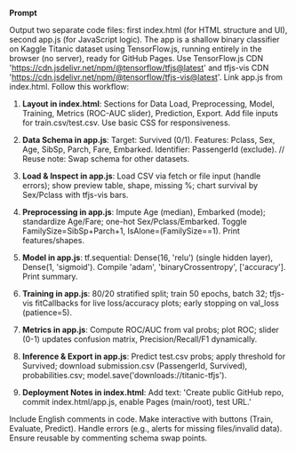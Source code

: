 **Prompt**

Output two separate code files: first index.html (for HTML structure and UI), second app.js (for JavaScript logic). The app is a shallow binary classifier on Kaggle Titanic dataset using TensorFlow.js, running entirely in the browser (no server), ready for GitHub Pages. Use TensorFlow.js CDN 'https://cdn.jsdelivr.net/npm/@tensorflow/tfjs@latest' and tfjs-vis CDN 'https://cdn.jsdelivr.net/npm/@tensorflow/tfjs-vis@latest'. Link app.js from index.html. Follow this workflow:

1. **Layout in index.html**: Sections for Data Load, Preprocessing, Model, Training, Metrics (ROC-AUC slider), Prediction, Export. Add file inputs for train.csv/test.csv. Use basic CSS for responsiveness.

2. **Data Schema in app.js**: Target: Survived (0/1). Features: Pclass, Sex, Age, SibSp, Parch, Fare, Embarked. Identifier: PassengerId (exclude). // Reuse note: Swap schema for other datasets.

3. **Load & Inspect in app.js**: Load CSV via fetch or file input (handle errors); show preview table, shape, missing %; chart survival by Sex/Pclass with tfjs-vis bars.

4. **Preprocessing in app.js**: Impute Age (median), Embarked (mode); standardize Age/Fare; one-hot Sex/Pclass/Embarked. Toggle FamilySize=SibSp+Parch+1, IsAlone=(FamilySize==1). Print features/shapes.

5. **Model in app.js**: tf.sequential: Dense(16, 'relu') (single hidden layer), Dense(1, 'sigmoid'). Compile 'adam', 'binaryCrossentropy', ['accuracy']. Print summary.

6. **Training in app.js**: 80/20 stratified split; train 50 epochs, batch 32; tfjs-vis fitCallbacks for live loss/accuracy plots; early stopping on val_loss (patience=5).

7. **Metrics in app.js**: Compute ROC/AUC from val probs; plot ROC; slider (0-1) updates confusion matrix, Precision/Recall/F1 dynamically.

8. **Inference & Export in app.js**: Predict test.csv probs; apply threshold for Survived; download submission.csv (PassengerId, Survived), probabilities.csv; model.save('downloads://titanic-tfjs').

9. **Deployment Notes in index.html**: Add text: 'Create public GitHub repo, commit index.html/app.js, enable Pages (main/root), test URL.'

Include English comments in code. Make interactive with buttons (Train, Evaluate, Predict). Handle errors (e.g., alerts for missing files/invalid data). Ensure reusable by commenting schema swap points.

